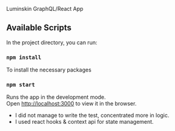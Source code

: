 Luminskin GraphQL/React App

## Available Scripts

In the project directory, you can run:

### `npm install`

To install the necessary packages

### `npm start`

Runs the app in the development mode.<br />
Open [http://localhost:3000](http://localhost:3000) to view it in the browser.

- I did not manage to write the test, concentrated more in logic.
- I used react hooks & context api for state management.
